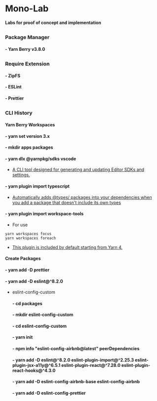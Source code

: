 # Mono-Lab
#### Labs for proof of concept and implementation

##
### Package Manager
#### - Yarn Berry v3.8.0

##
### Require Extension
#### - ZipFS
#### - ESLint
#### - Prettier

##
### CLI History

#### Yarn Berry Workspaces
#### - yarn set version 3.x

#### - mkdir apps packages

#### - yarn dlx @yarnpkg/sdks vscode
- [A CLI tool designed for generating and updating Editor SDKs and settings.](https://www.npmjs.com/package/@yarnpkg/sdks)
#### - yarn plugin import typescript
- [Automatically adds @types/ packages into your dependencies when you add a package that doesn't include its own types](https://www.npmjs.com/package/@yarnpkg/plugin-typescript)
#### - yarn plugin import workspace-tools
- For use
```
yarn workspaces focus
yarn workspaces foreach
```
- [This plugin is included by default starting from Yarn 4.](https://www.npmjs.com/package/@yarnpkg/plugin-workspace-tools)


#### Create Packages
#### - yarn add -D prettier
#### - yarn add -D eslint@^8.2.0
- eslint-config-custom
    #### - cd packages
    #### - mkdir eslint-config-custom
    #### - cd eslint-config-custom
    #### - yarn init
    #### - npm info "eslint-config-airbnb@latest" peerDependencies
    #### - yarn add -D eslint@^8.2.0 eslint-plugin-import@^2.25.3 eslint-plugin-jsx-a11y@^6.5.1 eslint-plugin-react@^7.28.0 eslint-plugin-react-hooks@^4.3.0
    #### - yarn add -D eslint-config-airbnb-base eslint-config-airbnb
    #### - yarn add -D eslint-config-prettier

